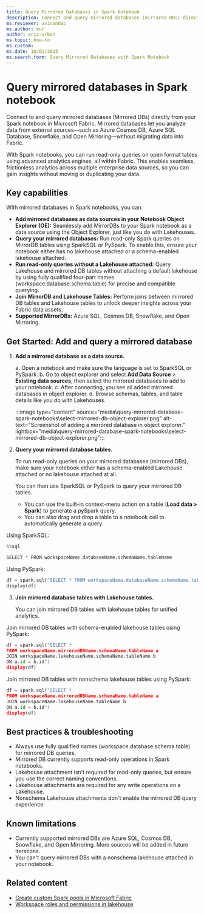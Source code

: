 ```yaml
---
title: Query Mirrored Databases in Spark Notebook
description: Connect and query mirrored databases (mirrored DBs) directly from your Spark notebooks.
ms.reviewer: avinandac
ms.author: eur
author: eric-urban
ms.topic: how-to
ms.custom:
ms.date: 10/01/2025
ms.search.form: Query Mirrored Databases with Spark Notebook
---
```


# Query mirrored databases in Spark notebook

Connect to and query mirrored databases (Mirrored DBs) directly from your Spark notebook in Microsoft Fabric. Mirrored databases let you analyze data from external sources—such as Azure Cosmos DB, Azure SQL Database, Snowflake, and Open Mirroring—without migrating data into Fabric.

With Spark notebooks, you can run read-only queries on open format tables using advanced analytics engines, all within Fabric. This enables seamless, frictionless analytics across multiple enterprise data sources, so you can gain insights without moving or duplicating your data.

## Key capabilities

With mirrored databases in Spark notebooks, you can:

- **Add mirrored databases as data sources in your Notebook Object Explorer (OE):** Seamlessly add MirrorDBs to your Spark notebook as a data source using the Object Explorer, just like you do with Lakehouses.
-  **Query your mirrored databases:** Run read-only Spark queries on MirrorDB tables using SparkSQL or PySpark. To enable this, ensure your notebook either has no lakehouse attached or a schema-enabled lakehouse attached.
- **Run read-only queries without a Lakehouse attached:** Query Lakehouse and mirrored DB tables without attaching a default lakehouse by using fully qualified four-part names (workspace.database.schema.table) for precise and compatible querying.
- **Join MirrorDB and Lakehouse Tables:** Perform joins between mirrored DB tables and Lakehouse tables to unlock deeper insights across your Fabric data assets.
- **Supported MirrorDBs:** Azure SQL, Cosmos DB, Snowflake, and Open Mirroring. 

## Get Started: Add and query a mirrored database

1. **Add a mirrored database as a data source.**

    a. Open a notebook and make sure the language is set to SparkSQL or PySpark.
    b. Go to object explorer and select **Add Data Source** > **Existing data sources**, then select the mirrored databases to add to your notebook.
    c. After connecting, you see all added mirrored databases in object explorer.
    d. Browse schemas, tables, and table details like you do with Lakehouses.

    :::image type="content" source="media\query-mirrored-database-spark-notebooks\select-mirrored-db-object-explorer.png" alt-text="Screenshot of adding a mirrored database in object explorer." lightbox="media\query-mirrored-database-spark-notebooks\select-mirrored-db-object-explorer.png":::

2. **Query your mirrored database tables.**

    To run read-only queries on your mirrored databases (mirrored DBs), make sure your notebook either has a schema-enabled Lakehouse attached or no lakehouse attached at all.

    You can then use SparkSQL or PySpark to query your mirrored DB tables. 
    - You can use the built-in context-menu action on a table (**Load data > Spark**) to generate a pySpark query. 
    - You can also drag and drop a table to a notebook cell to automatically generate a query. 
    

Using SparkSQL: 

```python
%%sql

SELECT * FROM workspaceName.databaseName.schemaName.tableName
```

Using PySpark: 

```python
df = spark.sql("SELECT * FROM workspaceName.databaseName.schemaName.tableName")
display(df)
```

3. **Join mirrored database tables with Lakehouse tables.**

    You can join mirrored DB tables with lakehouse tables for unified analytics. 


Join mirrored DB tables with schema-enabled lakehouse tables using PySpark:

```python
df = spark.sql("SELECT * 
FROM workspaceName.mirroredDBName.schemaName.tableName a 
JOIN workspaceName.lakehouseName.schemaName.tableName b
ON a.id = b.id")
display(df)
```
    
Join mirrored DB tables with nonschema lakehouse tables using PySpark: 

```python
df = spark.sql("SELECT * 
FROM workspaceName.mirroredDBName.schemaName.tableName a 
JOIN workspaceName.lakehouseName.tableName b
ON a.id = b.id")
display(df)
```

## Best practices & troubleshooting

- Always use fully qualified names (workspace.database.schema.table) for mirrored DB queries.
- Mirrored DB currently supports read-only operations in Spark notebooks.
- Lakehouse attachment isn't required for read-only queries, but ensure you use the correct naming conventions.
- Lakehouse attachments are required for any write operations on a Lakehouse.
- Nonschema Lakehouse attachments don't enable the mirrored DB query experience.

## Known limitations

- Currently supported mirrored DBs are Azure SQL, Cosmos DB, Snowflake, and Open Mirroring. More sources will be added in future iterations.
- You can't query mirrored DBs with a nonschema lakehouse attached in your notebook.

## Related content

- [Create custom Spark pools in Microsoft Fabric](create-custom-spark-pools.md)
- [Workspace roles and permissions in lakehouse](workspace-roles-lakehouse.md)
